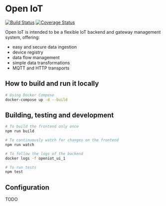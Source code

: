 # Open IoT

[![Build Status](https://travis-ci.org/pvorotnikov/open-iot.svg?branch=master)](https://travis-ci.org/pvorotnikov/open-iot)
[![Coverage Status](https://coveralls.io/repos/github/pvorotnikov/open-iot/badge.svg)](https://coveralls.io/github/pvorotnikov/open-iot)

Open IoT is intended to be a flexible IoT backend and gateway management system, offering:
* easy and secure data ingestion
* device registry
* data flow management
* simple data transformations
* MQTT and HTTP transports

## How to build and run it locally

```bash
# Using Docker Compose
docker-compose up -d --build
```

## Building, testing and development

```bash
# To build the frontend only once
npm run build

# To continuously watch for changes on the frontend
npm run watch

# To follow the logs of the backend
docker logs -f openiot_ui_1

# To run tests
npm test
```

## Configuration
TODO
